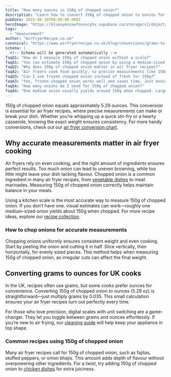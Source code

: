 ```yaml
---
title: "How many ounces is 150g of chopped onion?"
description: "Learn how to convert 150g of chopped onion to ounces for perfect air fryer recipes. Get accurate measurements in seconds!"
pubDate: 2025-08-10T00:00:00.000Z
heroImage: "https://klueoymssxwfnxsvcyhv.supabase.co/storage/v1/object/public/Shmucket/150g-chopped-onion-to-ounces.webp"
tags:
  - "measurement"
author: "AirFryerRecipe.co.uk"
canonical: "https://www.airfryerrecipe.co.uk/blog/conversions/grams-to-ounces/150g-chopped-onion-to-ounces"
schema: |
  <!-- Schema will be generated automatically -->
faqQ1: "How do I measure 150g of chopped onion without a scale?"
faqA1: "You can estimate 150g of chopped onion by using a medium-sized onion, which typically yields about 150g when chopped. Alternatively, a packed cup of finely chopped onion roughly equals 150g. For best results, invest in a kitchen scale for accuracy."
faqQ2: "Why does 150g of chopped onion matter in air fryer recipes?"
faqA2: "Air fryers cook food quickly, so precise measurements like 150g of chopped onion ensure even cooking and balanced flavours. Too much onion can create excess moisture, while too little may not provide enough taste. Consistency is key for perfect results."
faqQ3: "Can I use frozen chopped onion instead of fresh for 150g?"
faqA3: "Yes, frozen chopped onion works well and saves time. Just ensure you measure 150g while frozen, as thawing can release water and alter the weight. Frozen onion is great for dishes like air-fried soups or casseroles."
faqQ4: "How many onions do I need for 150g of chopped onion?"
faqA4: "One medium onion usually yields around 150g when chopped. Larger onions may give you more, while smaller ones might require two. Always chop first, then measure to ensure accuracy for your air fryer recipes."
---
```

<p>150g of chopped onion equals approximately 5.29 ounces. This conversion is essential for air fryer recipes, where precise measurements can make or break your dish. Whether you’re whipping up a quick stir-fry or a hearty casserole, knowing the exact weight ensures consistency. For more handy conversions, check out our <a href=https://www.airfryerrecipe.co.uk/air-fryer-conversion-chart>air fryer conversion chart</a>.</p>  

<h2>Why accurate measurements matter in air fryer cooking</h2>  
<p>Air fryers rely on even cooking, and the right amount of ingredients ensures perfect results. Too much onion can lead to uneven browning, while too little might leave your dish lacking flavour. Chopped onion is a common ingredient in many air fryer recipes, from <a href=https://www.airfryerrecipe.co.uk/recipe-category/vegetables>vegetable dishes</a> to meat marinades. Measuring 150g of chopped onion correctly helps maintain balance in your meals.</p>  

<p>Using a kitchen scale is the most accurate way to measure 150g of chopped onion. If you don’t have one, visual estimates can work—roughly one medium-sized onion yields about 150g when chopped. For more recipe ideas, explore our <a href=https://www.airfryerrecipe.co.uk/recipes>recipe collection</a>.</p>  

<h3>How to chop onions for accurate measurements</h3>  
<p>Chopping onions uniformly ensures consistent weight and even cooking. Start by peeling the onion and cutting it in half. Slice vertically, then horizontally, for evenly sized pieces. This method helps when measuring 150g of chopped onion, as irregular cuts can affect the final weight.</p>  

<h2>Converting grams to ounces for UK cooks</h2>  
<p>In the UK, recipes often use grams, but some cooks prefer ounces for convenience. Converting 150g of chopped onion to ounces (5.29 oz) is straightforward—just multiply grams by 0.035. This small calculation ensures your air fryer recipes turn out perfectly every time.</p>  

<p>For those who love precision, digital scales with unit switching are a game-changer. They let you toggle between grams and ounces effortlessly. If you’re new to air frying, our <a href=https://www.airfryerrecipe.co.uk/air-fryer-cleaner>cleaning guide</a> will help keep your appliance in top shape.</p>  

<h3>Common recipes using 150g of chopped onion</h3>  
<p>Many air fryer recipes call for 150g of chopped onion, such as fajitas, stuffed peppers, or onion bhajis. This amount adds depth of flavour without overpowering other ingredients. For a twist, try adding 150g of chopped onion to <a href=https://www.airfryerrecipe.co.uk/recipe-category/chicken>chicken dishes</a> for extra juiciness.</p>
